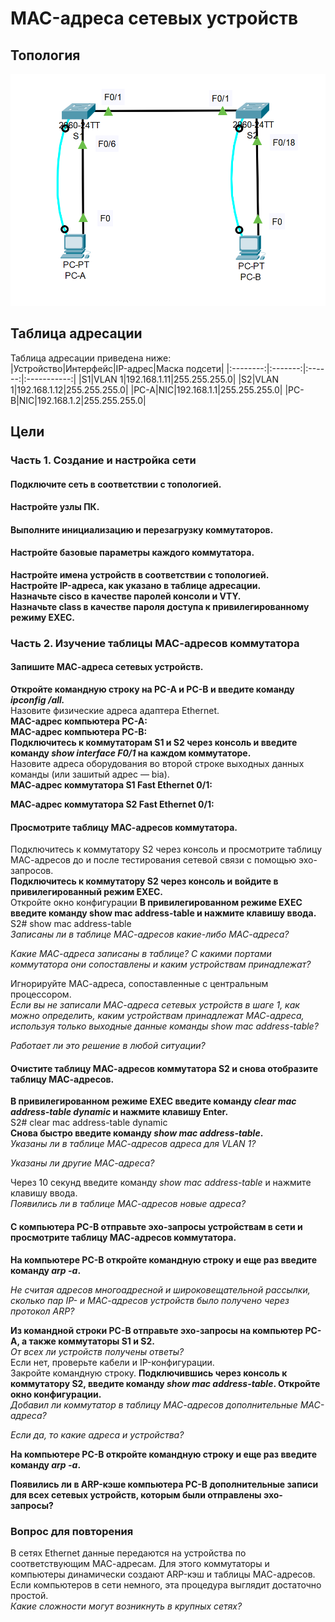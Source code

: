 # MAC-адреса сетевых устройств
## Топология  
![](Topology.png)  
## Таблица адресации  
Таблица адресации приведена ниже:  
|Устройство|Интерфейс|IP-адрес|Маска подсети|
|:--------:|:-------:|:------:|:-----------:|
|S1|VLAN 1|192.168.1.11|255.255.255.0|
|S2|VLAN 1|192.168.1.12|255.255.255.0|
|PC-A|NIC|192.168.1.1|255.255.255.0|
|PC-B|NIC|192.168.1.2|255.255.255.0|

## Цели  
### Часть 1. Создание и настройка сети  
#### Подключите сеть в соответствии с топологией.  
#### Настройте узлы ПК.  
#### Выполните инициализацию и перезагрузку коммутаторов.  
#### Настройте базовые параметры каждого коммутатора.  
**Настройте имена устройств в соответствии с топологией.**  
**Настройте IP-адреса, как указано в таблице адресации.**  
**Назначьте cisco в качестве паролей консоли и VTY.**  
**Назначьте class в качестве пароля доступа к привилегированному режиму EXEC.**  

### Часть 2. Изучение таблицы МАС-адресов коммутатора  
#### Запишите МАС-адреса сетевых устройств.  
**Откройте командную строку на PC-A и PC-B и введите команду *ipconfig /all.***  
Назовите физические адреса адаптера Ethernet.  
**MAC-адрес компьютера PC-A:**  
**MAC-адрес компьютера PC-B:**  
**Подключитесь к коммутаторам S1 и S2 через консоль и введите команду *show interface F0/1* на каждом коммутаторе.**  
Назовите адреса оборудования во второй строке выходных данных команды (или зашитый адрес — bia).  
**МАС-адрес коммутатора S1 Fast Ethernet 0/1:**  

**МАС-адрес коммутатора S2 Fast Ethernet 0/1:**  
#### Просмотрите таблицу МАС-адресов коммутатора.  
Подключитесь к коммутатору S2 через консоль и просмотрите таблицу МАС-адресов до и после тестирования сетевой связи с помощью эхо-запросов.  
**Подключитесь к коммутатору S2 через консоль и войдите в привилегированный режим EXEC.**  
Откройте окно конфигурации
**В привилегированном режиме EXEC введите команду show mac address-table и нажмите клавишу ввода.**  
S2# show mac address-table  
_Записаны ли в таблице МАС-адресов какие-либо МАС-адреса?_  

_Какие МАС-адреса записаны в таблице? С какими портами коммутатора они сопоставлены и каким устройствам принадлежат?_  

Игнорируйте МАС-адреса, сопоставленные с центральным процессором.  
_Если вы не записали МАС-адреса сетевых устройств в шаге 1, как можно определить, каким устройствам принадлежат МАС-адреса, используя только выходные данные команды *show mac address-table*?_  

_Работает ли это решение в любой ситуации?_  

#### Очистите таблицу МАС-адресов коммутатора S2 и снова отобразите таблицу МАС-адресов.  
**В привилегированном режиме EXEC введите команду *clear mac address-table dynamic* и нажмите клавишу Enter.**  
S2# clear mac address-table dynamic  
**Снова быстро введите команду *show mac address-table*.**  
_Указаны ли в таблице МАС-адресов адреса для VLAN 1?_  

_Указаны ли другие МАС-адреса?_  

Через 10 секунд введите команду *show mac address-table* и нажмите клавишу ввода.  
_Появились ли в таблице МАС-адресов новые адреса?_  

#### С компьютера PC-B отправьте эхо-запросы устройствам в сети и просмотрите таблицу МАС-адресов коммутатора.  
**На компьютере PC-B откройте командную строку и еще раз введите команду *arp -a*.**  

_Не считая адресов многоадресной и широковещательной рассылки, сколько пар IP- и МАС-адресов устройств было получено через протокол ARP?_  

**Из командной строки PC-B отправьте эхо-запросы на компьютер PC-A, а также коммутаторы S1 и S2.**  
_От всех ли устройств получены ответы?_  
Если нет, проверьте кабели и IP-конфигурации.  
Закройте командную строку.
**Подключившись через консоль к коммутатору S2, введите команду *show mac address-table*. Откройте окно конфигурации.**  
_Добавил ли коммутатор в таблицу МАС-адресов дополнительные МАС-адреса?_  

_Если да, то какие адреса и устройства?_  

**На компьютере PC-B откройте командную строку и еще раз введите команду *arp -a*.**  

**Появились ли в ARP-кэше компьютера PC-B дополнительные записи для всех сетевых устройств, которым были отправлены эхо-запросы?**  

### Вопрос для повторения  
В сетях Ethernet данные передаются на устройства по соответствующим МАС-адресам. Для этого коммутаторы и компьютеры динамически создают ARP-кэш и таблицы МАС-адресов. Если компьютеров в сети немного, эта процедура выглядит достаточно простой.  
_Какие сложности могут возникнуть в крупных сетях?_  
